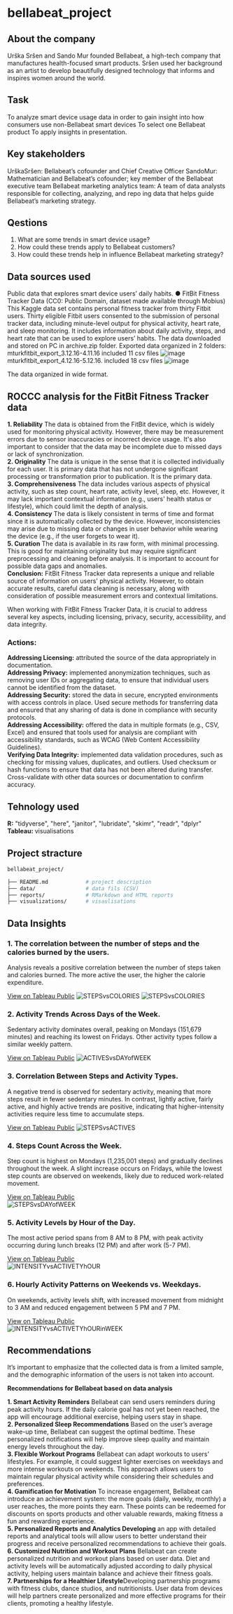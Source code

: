 # bellabeat_project
## About the company 
Urška Sršen and Sando Mur founded Bellabeat, a high-tech company that manufactures health-focused smart products. Sršen used her background as an artist to develop beautifully designed technology that informs and inspires women around the world.

## Task
To analyze smart device usage data in order to gain insight into how consumers use non-Bellabeat smart devices
To select one Bellabeat product 
To apply insights in presentation. 

## Key stakeholders
UrškaSršen: Bellabeat’s cofounder and Chief Creative Officer 
SandoMur: Mathematician and Bellabeat’s cofounder; key member of the Bellabeat executive team 
Bellabeat marketing analytics team: A team of data analysts responsible for collecting, analyzing, and repo ing data that helps guide Bellabeat’s marketing strategy.

## Qestions
1. What are some trends in smart device usage? 
2. How could these trends apply to Bellabeat customers? 
3. How could these trends help in influence Bellabeat marketing strategy?

## Data sources used
Public data that explores smart device users’ daily habits. 
● FitBit Fitness Tracker Data (CC0: Public Domain, dataset made available through Mobius)
This Kaggle data set contains personal fitness tracker from thirty Fitbit users. Thirty eligible Fitbit users consented to the submission of personal tracker data, including minute-level output for physical activity, heart rate, and sleep monitoring. It includes information about daily activity, steps, and heart rate that can be used to explore users’ habits.
The data downloaded and stored on PC in archive.zip folder. 
Exported data organized in 2 folders: 
mturkfitbit_export_3.12.16-4.11.16 included 11 csv files
 ![image](https://github.com/user-attachments/assets/4b327360-22df-42dd-8ed3-0c78d785f455)
mturkfitbit_export_4.12.16-5.12.16. included 18 csv files
 ![image](https://github.com/user-attachments/assets/e7cac289-5a2d-40d6-95e8-9b680cb45b78)

The data organized in wide format.

## ROCCC analysis for the FitBit Fitness Tracker data
**1. Reliability**
The data is obtained from the FitBit device, which is widely used for monitoring physical activity. However, there may be measurement errors due to sensor inaccuracies or incorrect device usage. It's also important to consider that the data may be incomplete due to missed days or lack of synchronization.  
**2. Originality**
The data is unique in the sense that it is collected individually for each user. It is primary data that has not undergone significant processing or transformation prior to publication. It is the primary data.  
**3. Comprehensiveness**
The data includes various aspects of physical activity, such as step count, heart rate, activity level, sleep, etc. However, it may lack important contextual information (e.g., users' health status or lifestyle), which could limit the depth of analysis.  
**4. Consistency**
The data is likely consistent in terms of time and format since it is automatically collected by the device. However, inconsistencies may arise due to missing data or changes in user behavior while wearing the device (e.g., if the user forgets to wear it).  
**5. Curation**
The data is available in its raw form, with minimal processing. This is good for maintaining originality but may require significant preprocessing and cleaning before analysis. It is important to account for possible data gaps and anomalies.  
**Conclusion:**
FitBit Fitness Tracker data represents a unique and reliable source of information on users' physical activity. However, to obtain accurate results, careful data cleaning is necessary, along with consideration of possible measurement errors and contextual limitations.  

 When working with FitBit Fitness Tracker Data, it is crucial to address several key aspects, including licensing, privacy, security, accessibility, and data integrity.

### Actions:
**Addressing Licensing:** attributed the source of the data appropriately in documentation.  
**Addressing Privacy:** implemented anonymization techniques, such as removing user IDs or aggregating data, to ensure that individual users cannot be identified from the dataset.  
**Addressing Security:** stored the data in secure, encrypted environments with access controls in place. Used secure methods for transferring data and ensured that any sharing of data is done in compliance with security protocols.  
**Addressing Accessibility:**  offered the data in multiple formats (e.g., CSV, Excel) and ensured that tools used for analysis are compliant with accessibility standards, such as WCAG (Web Content Accessibility Guidelines).  
**Verifying Data Integrity:** implemented data validation procedures, such as checking for missing values, duplicates, and outliers. Used checksum or hash functions to ensure that data has not been altered during transfer. Cross-validate with other data sources or documentation to confirm accuracy.  

## Tehnology used
**R:** "tidyverse", "here", "janitor", "lubridate", "skimr", "readr", "dplyr"  
**Tableau:** visualisations

## Project stracture
```bash
bellabeat_project/

├── README.md            # project description  
├── data/                # data fils (CSV)  
├── reports/             # RMarkdown and HTML reports  
├── visualizations/      # visaulisations    
```
## Data Insights

### 1. The correlation between the number of steps and the calories burned by the users. 
Analysis reveals a positive correlation between the number of steps taken and calories burned. The more active the user, the higher the calorie expenditure.

[View on Tableau Public](https://public.tableau.com/views/Bellabeat_viz_17327147322200/STEPSvsCOLORIES_1)
![STEPSvsCOLORIES](visualizations/STEPSvsCOLORIES.png)
![STEPSvsCOLORIES](https://raw.githubusercontent.com/yevgeniiakynash/bellabeat_project/main/visualizations/STEPSvsCOLORIES.png)



### 2. Activity Trends Across Days of the Week.
Sedentary activity dominates overall, peaking on Mondays (151,679 minutes) and reaching its lowest on Fridays. Other activity types follow a similar weekly pattern.  

[View on Tableau Public](https://public.tableau.com/views/Bellabeat_viz_17327147322200/Sheet2)
![ACTIVESvsDAYofWEEK](visualizations/ACTIVESvsDAYofWEEK.png)

### 3. Correlation Between Steps and Activity Types.
A negative trend is observed for sedentary activity, meaning that more steps result in fewer sedentary minutes. In contrast, lightly active, fairly active, and highly active trends are positive, indicating that higher-intensity activities require less time to accumulate steps.  

[View on Tableau Public](https://public.tableau.com/views/Bellabeat_viz_17327147322200/STEPSvsCOLORIES)
![STEPSvsACTIVES](visualizations/STEPSvsACTIVES.png)

### 4. Steps Count Across the Week.
Step count is highest on Mondays (1,235,001 steps) and gradually declines throughout the week. A slight increase occurs on Fridays, while the lowest step counts are observed on weekends, likely due to reduced work-related movement.  

[View on Tableau Public](https://public.tableau.com/views/Bellabeat_viz_17327147322200/STEPSvsDAYofWEEK)  
![STEPSvsDAYofWEEK](visualizations/STEPSvsDAYofWEEK.png)

### 5. Activity Levels by Hour of the Day.
The most active period spans from 8 AM to 8 PM, with peak activity occurring during lunch breaks (12 PM) and after work (5-7 PM).  

[View on Tableau Public](https://public.tableau.com/views/Bellabeat_viz_17327147322200/Sheet5)  
![INTENSITYvsACTIVETYhOUR](visualizations/INTENSITYvsACTIVETYhOUR.png)

### 6. Hourly Activity Patterns on Weekends vs. Weekdays.
On weekends, activity levels shift, with increased movement from midnight to 3 AM and reduced engagement between 5 PM and 7 PM.  

[View on Tableau Public](https://public.tableau.com/views/Bellabeat_viz_17327147322200/INTENSITYvsACTIVETYhOURinWEEK)  
![INTENSITYvsACTIVETYhOURinWEEK](visualizations/INTENSITYvsACTIVETYhOURinWEEK.png)

## Recommendations

It’s important to emphasize that the collected data is from a limited sample, and the demographic information of the users is not taken into account.  

**Recommendations for Bellabeat based on data analysis**

**1. Smart Activity Reminders** Bellabeat can send users reminders during peak activity hours. If the daily calorie goal has not yet been reached, the app will encourage additional exercise, helping users stay in shape.  
**2. Personalized Sleep Recommendations** Based on the user’s average wake-up time, Bellabeat can suggest the optimal bedtime. These personalized notifications will help improve sleep quality and maintain energy levels throughout the day.  
**3. Flexible Workout Programs** Bellabeat can adapt workouts to users’ lifestyles. For example, it could suggest lighter exercises on weekdays and more intense workouts on weekends. This approach allows users to maintain regular physical activity while considering their schedules and preferences.  
**4. Gamification for Motivation** To increase engagement, Bellabeat can introduce an achievement system: the more goals (daily, weekly, monthly) a user reaches, the more points they earn. These points can be redeemed for discounts on sports products and other valuable rewards, making fitness a fun and rewarding experience.  
**5. Personalized Reports and Analytics Developing** an app with detailed reports and analytical tools will allow users to better understand their progress and receive personalized recommendations to achieve their goals.  
**6. Customized Nutrition and Workout Plans** Bellabeat can create personalized nutrition and workout plans based on user data. Diet and activity levels will be automatically adjusted according to daily physical activity, helping users maintain balance and achieve their fitness goals.  
**7. Partnerships for a Healthier Lifestyle**Developing partnership programs with fitness clubs, dance studios, and nutritionists. User data from devices will help partners create personalized and more effective programs for their clients, promoting a healthy lifestyle.  

